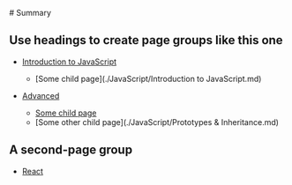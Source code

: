 ‌# Summary

## Use headings to create page groups like this one

* [Introduction to JavaScript]()
    * [Some child page](./JavaScript/Introduction to JavaScript.md)

* [Advanced]()
    * [Some child page](./JavaScript/Functions.md)
    * [Some other child page](./JavaScript/Prototypes & Inheritance.md)

## A second-page group

* [React](react.md)